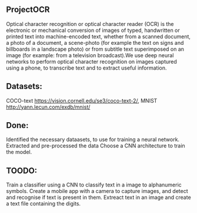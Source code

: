 ## ProjectOCR

Optical character recognition or optical character reader (OCR) is the electronic or mechanical conversion of images of typed, handwritten or printed text into machine-encoded text, whether from a scanned document, a photo of a document, a scene-photo (for example the text on signs and billboards in a landscape photo) or from subtitle text superimposed on an image (for example: from a television broadcast).We use deep neural networks to perform optical character recognition on images captured using a phone, to transcribe text and to extract useful information.

## Datasets: 
COCO-text https://vision.cornell.edu/se3/coco-text-2/, MNIST http://yann.lecun.com/exdb/mnist/

## Done:

Identified the necessary dataasets, to use for training a neural network.
Extracted and pre-processed the data
Choose a CNN architecture to train the model.

## TOODO:

Train a classifier using a CNN to classify text in a image to alphanumeric symbols.
Create a mobile app with a camera to capture images, and detect and recognise if text is present in them.
Extreact text in an image and create a text file containing the digits.
